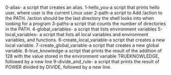  0-alias- a script that creates an alias.
1-hello_you-a script that prints hello user, where user is the current Linux user
2-path-a script to Add /action to the PATH. /action should be the last directory the shell looks into when looking for a program
3-paths-a script that counts the number of directories in the PATH.
4-global_variables- a script that lists environment variables
5-local_variables- a script that lists all local variables and environment variables, and functions.
6-create_local_variable-a script that creates a new local variable.
7-create_global_variable-a script that creates a new global variable.
8-true_knowledge-a script that prints the result of the addition of 128 with the value stored in the environment variable TRUEKNOWLEDGE, followed by a new line
9-divide_and_rule- a script that prints the result of POWER divided by DIVIDE, followed by a new line.

